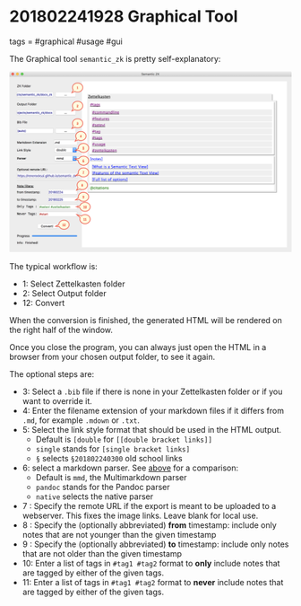 # 201802241928 Graphical Tool
tags = #graphical #usage #gui

The Graphical tool `semantic_zk` is pretty self-explanatory:

![GUI](img/gui_filters_annotated.png)

The typical workflow is:

* 1: Select Zettelkasten folder
* 2: Select Output folder
* 12: Convert

When the conversion is finished, the generated HTML will be rendered on the right half of the window.

Once you close the program, you can always just open the HTML in a browser from your chosen output folder, to see it again.

The optional steps are:

* 3: Select a `.bib` file if there is none in your Zettelkasten folder or if you want to override it.
* 4: Enter the filename extension of your markdown files if it differs from `.md`, for example `.mdown` or `.txt`.
* 5: Select the link style format that should be used in the HTML output. 
    * Default is `[double` for `[[double bracket links]]` 
    * `single` stands for `[single bracket links]`
    * `§` selects `§201802240300` old school links 
* 6: select a markdown parser. See [above](#about-the-available-parsers) for a comparison:
    * Default is `mmd`, the Multimarkdown parser
    * `pandoc` stands for the Pandoc parser
    * `native` selects the native parser
* 7 : Specify the remote URL if the export is meant to be uploaded to a webserver. This fixes the image links. Leave blank for local use.
* 8 : Specify the (optionally abbreviated) **from** timestamp: include only notes that are not younger than the given timestamp
* 9 : Specify the (optionally abbreviated) **to** timestamp: include only notes that are not older than the given timestamp
* 10: Enter a list of tags in `#tag1 #tag2` format to **only** include notes that are tagged by either of the given tags.
* 11: Enter a list of tags in `#tag1 #tag2` format to **never** include notes that are tagged by either of the given tags.
